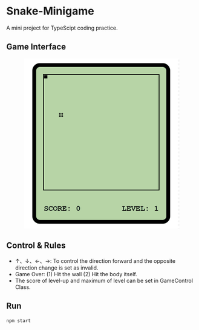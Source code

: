 # Snake-Minigame

A mini project for TypeScipt coding practice.

## Game Interface

<div align="center"> <img src="https://github.com/zhuo-cheng/Snake-Minigame/blob/master/figs/game_interface.gif" width="410"> </div>

## Control & Rules


* ↑、↓、←、→: To control the direction forward and the opposite direction change is set as invalid.
* Game Over: (1) Hit the wall (2) Hit the body itself.
* The score of level-up and maximum of level can be set in GameControl Class.



## Run

```bash
npm start
```
